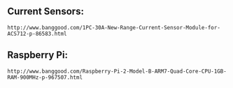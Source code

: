 ## **Current Sensors:**
	http://www.banggood.com/1PC-30A-New-Range-Current-Sensor-Module-for-ACS712-p-86583.html
## **Raspberry Pi:**
  	http://www.banggood.com/Raspberry-Pi-2-Model-B-ARM7-Quad-Core-CPU-1GB-RAM-900MHz-p-967507.html
